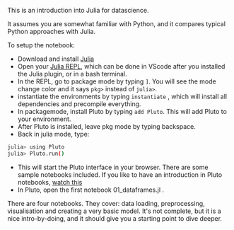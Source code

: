 This is an introduction into Julia for datascience.

It assumes you are somewhat familiar with Python, and it compares typical Python approaches with Julia.

To setup the notebook:

- Download and install [Julia](https://julialang.org)
- Open your [Julia REPL](https://docs.julialang.org/en/v1/stdlib/REPL/), which can be done in VScode after you installed the Julia plugin, or in a bash terminal.
- In the REPL, go to package mode by typing `]`. You will see the mode change color and it says `pkg>` instead of `julia>`.
- instantiate the environments by typing `instantiate` , which will install all dependencies and precompile everything.
- In packagemode, install Pluto by typing `add Pluto`. This will add Pluto to your environment.
- After Pluto is installed, leave pkg mode by typing backspace.
- Back in julia mode, type:

```bash
julia> using Pluto
julia> Pluto.run()
```

- This will start the Pluto interface in your browser. There are some sample notebooks included. If you like to have an introduction in Pluto notebooks, [watch this](https://youtu.be/IAF8DjrQSSk)
- In Pluto, open the first notebook 01_dataframes.jl .

There are four notebooks. They cover: data loading, preprocessing, visualisation and creating a very basic model. It's not complete, but it is a nice intro-by-doing, and it should give you a starting point to dive deeper.
